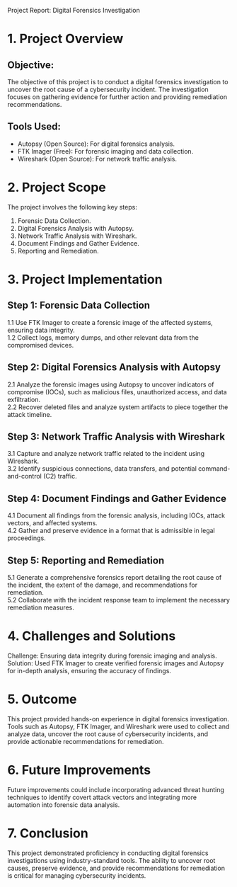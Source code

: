 Project Report: Digital Forensics Investigation

# 1. Project Overview
 
## Objective:
 
The objective of this project is to conduct a digital forensics investigation to uncover the root cause of a cybersecurity incident. The investigation focuses on gathering evidence for further action and providing remediation recommendations.
 
## Tools Used:
 
- Autopsy (Open Source): For digital forensics analysis.  
 - FTK Imager (Free): For forensic imaging and data collection.  
 - Wireshark (Open Source): For network traffic analysis.
 
# 2. Project Scope
 
The project involves the following key steps:  
 1. Forensic Data Collection.  
 2. Digital Forensics Analysis with Autopsy.  
 3. Network Traffic Analysis with Wireshark.  
 4. Document Findings and Gather Evidence.  
 5. Reporting and Remediation.
 
# 3. Project Implementation
 
## Step 1: Forensic Data Collection
 
1.1 Use FTK Imager to create a forensic image of the affected systems, ensuring data integrity.  
 1.2 Collect logs, memory dumps, and other relevant data from the compromised devices.
 
## Step 2: Digital Forensics Analysis with Autopsy
 
2.1 Analyze the forensic images using Autopsy to uncover indicators of compromise (IOCs), such as malicious files, unauthorized access, and data exfiltration.  
 2.2 Recover deleted files and analyze system artifacts to piece together the attack timeline.
 
## Step 3: Network Traffic Analysis with Wireshark
 
3.1 Capture and analyze network traffic related to the incident using Wireshark.  
 3.2 Identify suspicious connections, data transfers, and potential command-and-control (C2) traffic.
 
## Step 4: Document Findings and Gather Evidence
 
4.1 Document all findings from the forensic analysis, including IOCs, attack vectors, and affected systems.  
 4.2 Gather and preserve evidence in a format that is admissible in legal proceedings.
 
## Step 5: Reporting and Remediation
 
5.1 Generate a comprehensive forensics report detailing the root cause of the incident, the extent of the damage, and recommendations for remediation.  
 5.2 Collaborate with the incident response team to implement the necessary remediation measures.
 
# 4. Challenges and Solutions
 
Challenge: Ensuring data integrity during forensic imaging and analysis.  
 Solution: Used FTK Imager to create verified forensic images and Autopsy for in-depth analysis, ensuring the accuracy of findings.
 
# 5. Outcome
 
This project provided hands-on experience in digital forensics investigation. Tools such as Autopsy, FTK Imager, and Wireshark were used to collect and analyze data, uncover the root cause of cybersecurity incidents, and provide actionable recommendations for remediation.
 
# 6. Future Improvements
 
Future improvements could include incorporating advanced threat hunting techniques to identify covert attack vectors and integrating more automation into forensic data analysis.
 
# 7. Conclusion
 
This project demonstrated proficiency in conducting digital forensics investigations using industry-standard tools. The ability to uncover root causes, preserve evidence, and provide recommendations for remediation is critical for managing cybersecurity incidents.